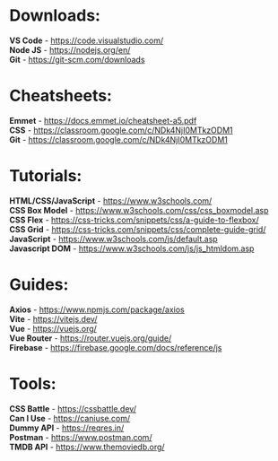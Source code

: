 # Downloads:
**VS Code** - https://code.visualstudio.com/  
**Node JS** - https://nodejs.org/en/  
**Git** - https://git-scm.com/downloads  

# Cheatsheets:  
**Emmet** - https://docs.emmet.io/cheatsheet-a5.pdf  
**CSS** - https://classroom.google.com/c/NDk4NjI0MTkzODM1  
**Git** - https://classroom.google.com/c/NDk4NjI0MTkzODM1  

# Tutorials:  
**HTML/CSS/JavaScript** - https://www.w3schools.com/  
**CSS Box Model** - https://www.w3schools.com/css/css_boxmodel.asp  
**CSS Flex** - https://css-tricks.com/snippets/css/a-guide-to-flexbox/  
**CSS Grid** - https://css-tricks.com/snippets/css/complete-guide-grid/  
**JavaScript** - https://www.w3schools.com/js/default.asp  
**Javascript DOM** - https://www.w3schools.com/js/js_htmldom.asp  

# Guides:  
**Axios** - https://www.npmjs.com/package/axios  
**Vite** - https://vitejs.dev/  
**Vue** - https://vuejs.org/  
**Vue Router** - https://router.vuejs.org/guide/  
**Firebase** - https://firebase.google.com/docs/reference/js

# Tools:  
**CSS Battle** - https://cssbattle.dev/  
**Can I Use** - https://caniuse.com/  
**Dummy API** - https://reqres.in/  
**Postman** - https://www.postman.com/  
**TMDB API** - https://www.themoviedb.org/  